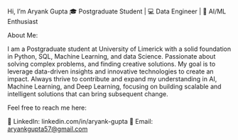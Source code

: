  Hi, I’m Aryank Gupta
🎓 Postgraduate Student | 💻 Data Engineer | 🤖 AI/ML Enthusiast

About Me: 

I am a Postgraduate student at University of Limerick with a solid foundation in Python, SQL, Machine Learning, and data Science. 
Passionate about solving complex problems, and finding creative solutions. My goal is to leverage data-driven insights and innovative technologies to create an impact.
Always thrive to contribute and expand my understanding in AI, Machine Learning, and Deep Learning, focusing on building scalable and intelligent solutions that can bring subsequent change. 

Feel free to reach me here:

💼 LinkedIn: linkedin.com/in/aryank-gupta
📧 Email: aryankgupta57@gmail.com
